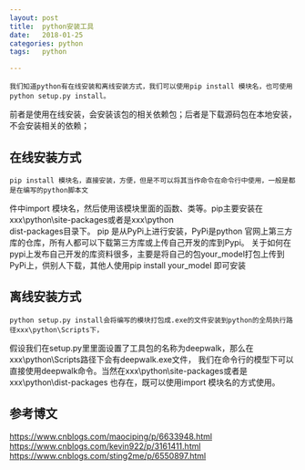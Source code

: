 ```yaml
---
layout:	post
title:	python安装工具
date:	2018-01-25
categories:	python
tags:	python

---
```

    我们知道python有在线安装和离线安装方式，我们可以使用pip install 模块名，也可使用 python setup.py install。
前者是使用在线安装，会安装该包的相关依赖包；后者是下载源码包在本地安装，不会安装相关的依赖；


## 在线安装方式
    pip install 模块名，直接安装，方便，但是不可以将其当作命令在命令行中使用，一般是都是在编写的python脚本文
件中import 模块名，然后使用该模块里面的函数、类等。pip主要安装在xxx\python\site-packages或者是xxx\python\
dist-packages目录下。
    pip 是从PyPi上进行安装，PyPi是python 官网上第三方库的仓库，所有人都可以下载第三方库或上传自己开发的库到Pypi。
关于如何在pypi上发布自己开发的库资料很多，主要是将自己的包your_model打包上传到PyPi上，供别人下载，其他人使用pip 
install your_model 即可安装


## 离线安装方式
    python setup.py install会将编写的模块打包成.exe的文件安装到python的全局执行路径xxx\python\Scripts下，
假设我们在setup.py里里面设置了工具包的名称为deepwalk，那么在xxx\python\Scripts路径下会有deepwalk.exe文件，
我们在命令行的模型下可以直接使用deepwalk命令。当然在xxx\python\site-packages或者是xxx\python\dist-packages
也存在，既可以使用import 模块名的方式使用。



## 参考博文
https://www.cnblogs.com/maociping/p/6633948.html
https://www.cnblogs.com/kevin922/p/3161411.html
https://www.cnblogs.com/sting2me/p/6550897.html



